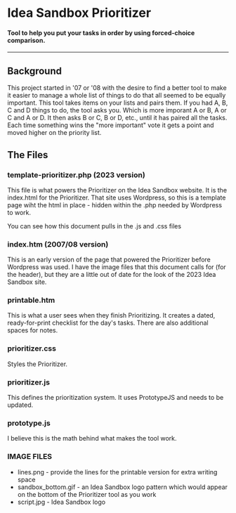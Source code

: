 # Idea Sandbox Prioritizer
#### Tool to help you put your tasks in order by using forced-choice comparison.
---
## Background
This project started in '07 or '08 with the desire to find a better tool to make it easier to manage a whole list of things to do that all seemed to be equally important. This tool takes items on your lists and pairs them. If you had A, B, C and D things to do, the tool asks you. Which is more imporant A or B, A or C and A or D. It then asks B or C, B or D, etc., until it has paired all the tasks. Each time something wins the "more important" vote it gets a point and moved higher on the priority list.

## The Files

### template-prioritizer.php (2023 version)
This file is what powers the Prioritizer on the Idea Sandbox website. It is the index.html for the Prioritizer. That site uses Wordpress, so this is a template page wiht the html in place - hidden within the .php needed by Wordpress to work.

You can see how this document pulls in the .js and .css files

### index.htm (2007/08 version)
This is an early version of the page that powered the Prioritizer before Wordpress was used. I have the image files that this document calls for (for the header), but they are a little out of date for the look of the 2023 Idea Sandbox site.

### printable.htm
This is what a user sees when they finish Prioritizing. It creates a dated, ready-for-print checklist for the day's tasks. There are also additional spaces for notes.

### prioritizer.css
Styles the Prioritizer.

### prioritizer.js
This defines the prioritization system. It uses PrototypeJS and needs to be updated.

### prototype.js
I believe this is the math behind what makes the tool work.

### IMAGE FILES
- lines.png - provide the lines for the printable version for extra writing space
- sandbox_bottom.gif - an Idea Sandbox logo pattern which would appear on the bottom of the Prioritizer tool as you work
- script.jpg - Idea Sandbox logo
